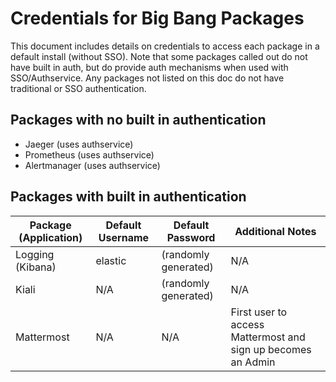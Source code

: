 # Credentials for Big Bang Packages

This document includes details on credentials to access each package in a default install (without SSO). Note that some packages called out do not have built in auth, but do provide auth mechanisms when used with SSO/Authservice. Any packages not listed on this doc do not have traditional or SSO authentication.

## Packages with no built in authentication

- Jaeger (uses authservice)
- Prometheus (uses authservice)
- Alertmanager (uses authservice)

## Packages with built in authentication

| Package (Application) | Default Username | Default Password | Additional Notes |
| --------------------- | ---------------- | ---------------- | ---------------- |
| Logging (Kibana) | elastic | (randomly generated) | N/A | Use `kubectl get secrets -n logging logging-ek-es-elastic-user -o go-template='{{.data.elastic \| base64decode}}'` to get the password |
| Kiali | N/A | (randomly generated) | N/A | Use `kubectl get secret -n kiali \| grep kiali-service-account-token \| awk '{print $1}' \| xargs kubectl get secret -n kiali -o go-template='{{.data.token \| base64decode}}'` to get the token |
| Mattermost | N/A | N/A | First user to access Mattermost and sign up becomes an Admin |
